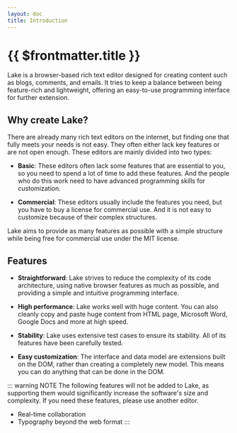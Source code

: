 ```yaml
---
layout: doc
title: Introduction
---
```


# {{ $frontmatter.title }}

Lake is a browser-based rich text editor designed for creating content such as blogs, comments, and emails. It tries to keep a balance between being feature-rich and lightweight, offering an easy-to-use programming interface for further extension.

## Why create Lake?

There are already many rich text editors on the internet, but finding one that fully meets your needs is not easy. They often either lack key features or are not open enough. These editors are mainly divided into two types:

* **Basic**: These editors often lack some features that are essential to you, so you need to spend a lot of time to add these features. And the people who do this work need to have advanced programming skills for customization.

* **Commercial**: These editors usually include the features you need, but you have to buy a license for commercial use. And it is not easy to customize because of their complex structures.

Lake aims to provide as many features as possible with a simple structure while being free for commercial use under the MIT license.

## Features

* **Straightforward**: Lake strives to reduce the complexity of its code architecture, using native browser features as much as possible, and providing a simple and intuitive programming interface.

* **High performance**: Lake works well with huge content. You can also cleanly copy and paste huge content from HTML page, Microsoft Word, Google Docs and more at high speed.

* **Stability**: Lake uses extensive test cases to ensure its stability. All of its features have been carefully tested.

* **Easy customization**: The interface and data model are extensions built on the DOM, rather than creating a completely new model. This means you can do anything that can be done in the DOM.

::: warning NOTE
The following features will not be added to Lake, as supporting them would significantly increase the software's size and complexity. If you need these features, please use another editor.

* Real-time collaboration
* Typography beyond the web format
:::
